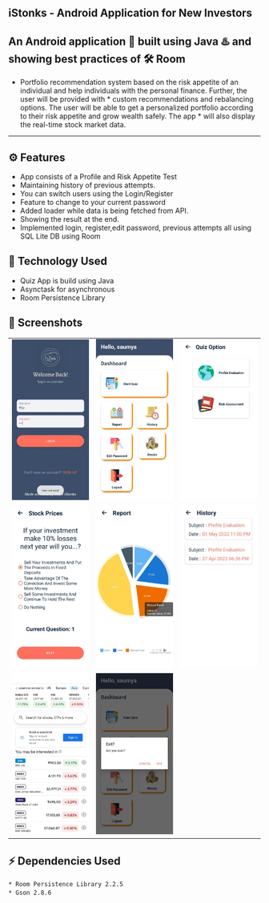 ## iStonks - Android Application for New Investors
An Android application 📱 built using Java ♨️ and showing best practices of 🛠️ Room
-------------------
* Portfolio recommendation system based on the risk appetite of an individual and help individuals with the personal finance. Further, the user will be provided with *  custom recommendations and rebalancing options. The user will be able to get a personalized portfolio according to their risk appetite and grow wealth safely. The app * will also display the real-time stock market data.
------------
## ⚙️ Features
* App consists of a Profile and Risk Appetite Test
* Maintaining history of previous attempts.
* You can switch users using the Login/Register
* Feature to change to your current password
* Added loader while data is being fetched from API.
* Showing the result at the end.
* Implemented login, register,edit password, previous attempts all using SQL Lite DB using Room 

## 🚀 Technology Used

* Quiz App is build using Java
* Asynctask for asynchronous
* Room Persistence Library

## 📸 Screenshots

||||
|:----------------------------------------:|:-----------------------------------------:|:-----------------------------------------: |
| ![Imgur](screenshots/0.jpg) | ![Imgur](screenshots/1.jpg) | ![Imgur](screenshots/2.jpg) |
| ![Imgur](screenshots/3.jpg) | ![Imgur](screenshots/4.jpg) | ![Imgur](screenshots/5.jpg) |
| ![Imgur](screenshots/6.jpg) | ![Imgur](screenshots/8.jpg)  


## ⚡ Dependencies Used
```sh
* Room Persistence Library 2.2.5
* Gson 2.8.6
```
